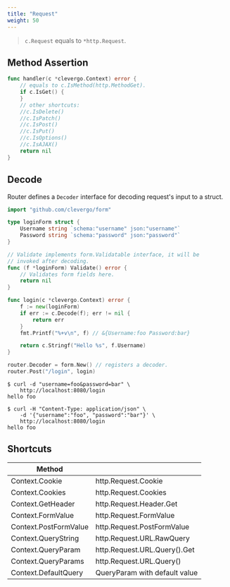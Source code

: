 ```yaml
---
title: "Request"
weight: 50
---
```


> `c.Request` equals to `*http.Request`.

## Method Assertion

```go
func handler(c *clevergo.Context) error {
	// equals to c.IsMethod(http.MethodGet).
	if c.IsGet() {
	}
	// other shortcuts:
	//c.IsDelete()
	//c.IsPatch()
	//c.IsPost()
	//c.IsPut()
	//c.IsOptions()
	//c.IsAJAX()
	return nil
}
```

## Decode

Router defines a `Decoder` interface for decoding request's input to a struct.

```go
import "github.com/clevergo/form"
```

```go
type loginForm struct {
	Username string `schema:"username" json:"username"`
	Password string `schema:"password" json:"password"`
}

// Validate implements form.Validatable interface, it will be
// invoked after decoding.
func (f *loginForm) Validate() error {
	// Validates form fields here.
	return nil
}

func login(c *clevergo.Context) error {
	f := new(loginForm)
	if err := c.Decode(f); err != nil {
		return err
	}
	fmt.Printf("%+v\n", f) // &{Username:foo Password:bar}

	return c.Stringf("Hello %s", f.Username)
}

router.Decoder = form.New() // registers a decoder.
router.Post("/login", login)
```

```shell
$ curl -d "username=foo&password=bar" \
	http://localhost:8080/login
hello foo

$ curl -H "Content-Type: application/json" \
	-d '{"username":"foo", "password":"bar"}' \
	http://localhost:8080/login
hello foo
```

## Shortcuts

| Method | |
|---|---|
| Context.Cookie | http.Request.Cookie |
| Context.Cookies | http.Request.Cookies |
| Context.GetHeader | http.Request.Header.Get |
| Context.FormValue | http.Request.FormValue |
| Context.PostFormValue | http.Request.PostFormValue |
| Context.QueryString | http.Request.URL.RawQuery |
| Context.QueryParam | http.Request.URL.Query().Get |
| Context.QueryParams | http.Request.URL.Query() |
| Context.DefaultQuery | QueryParam with default value |
